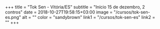 +++
title = "Tok Sen - Vitória/ES"
subtitle = "Início 15 de dezembro, 2 contros"
date = 2018-10-27T19:58:15+03:00
image = "/cursos/tok-sen-es.png"
alt = ""
color = "sandybrown"
link1 = "/cursos/tok-sen-es"
link2 = ""
+++
